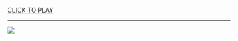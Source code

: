 
<a href="https://premium76.site?title=shrek_games_unblocked&ref=13M">CLICK TO PLAY</a></h3>
<hr>

<a href="https://premium76.site?title=shrek_games_unblocked&ref=13M"><img src="https://clearcache.store/games.png"></a>


